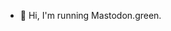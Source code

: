 - 👋 Hi, I'm running Mastodon.green.
<!---
JohanEmpa/JohanEmpa is a ✨ special ✨ repository because its `README.md` (this file) appears on your GitHub profile.
You can click the Preview link to take a look at your changes.
--->
